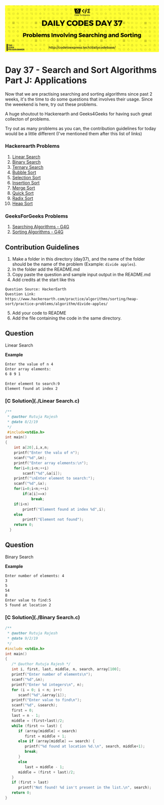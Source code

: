 ![cover](./cover.png)

# Day 37 - Search and Sort Algorithms Part J: Applications

Now that we are practising searching and sorting algorithms since past 2 weeks, it's the time to do some questions that involves their usage. Since the weeekend is here, try out these problems.

A huge shoutout to Hackerearth and Geeks4Geeks for having such great collecton of problems. 

Try out as many problems as you can, the contribution guidelines for today would be a little different (I've mentioned them after this list of links)

### Hackerearth Problems

1. [Linear Search](https://www.hackerearth.com/practice/algorithms/searching/linear-search/practice-problems/)
2. [Binary Search](https://www.hackerearth.com/practice/algorithms/searching/binary-search/practice-problems/)
3. [Ternary Search](https://www.hackerearth.com/practice/algorithms/searching/ternary-search/practice-problems/)
4. [Bubble Sort](https://www.hackerearth.com/practice/algorithms/sorting/bubble-sort/practice-problems/)
5. [Selection Sort](https://www.hackerearth.com/practice/algorithms/sorting/selection-sort/practice-problems/)
6. [Insertion Sort](https://www.hackerearth.com/practice/algorithms/sorting/insertion-sort/practice-problems/)
7. [Merge Sort](https://www.hackerearth.com/practice/algorithms/sorting/merge-sort/practice-problems/)
8. [Quick Sort](https://www.hackerearth.com/practice/algorithms/sorting/quick-sort/practice-problems/)
9. [Radix Sort](https://www.hackerearth.com/practice/algorithms/sorting/radix-sort/practice-problems/)
10. [Heap Sort](https://www.hackerearth.com/practice/algorithms/sorting/heap-sort/practice-problems/)

### GeeksForGeeks Problems

1. [Searching Algorithms - G4G](https://www.geeksforgeeks.org/searching-algorithms/)
2. [Sorting Algorithms - G4G](https://www.geeksforgeeks.org/sorting-algorithms/)

## Contribution Guidelines

1. Make a folder in this directory (day37), and the name of the folder should be the name of the problem (Example: ```divide apples```).
2. In the folder add the README.md 
3. Copy paste the question and sample input output in the README.md
4. Add credits at the start like this

```
Question Source: HackerEarth
Question Link: https://www.hackerearth.com/practice/algorithms/sorting/heap-sort/practice-problems/algorithm/divide-apples/
```

5. Add your code to README
6. Add the file containing the code in the same directory.

## Question

Linear Search

**Example**
```
Enter the value of n 4
Enter array elements:
6 8 9 1

Enter element to search:9
Element found at index 2
```

### [C Solution](./Linear Search.c)

```c
/**
 * @author Rutuja Rajesh
 * @date 8/2/19
 */
 #include<stdio.h>
int main()
{
	int a[20],i,x,n;
	printf("Enter the valu of n");
	scanf("%d",&n);
	printf("Enter array elements:\n");
	for(i=0;i<n;++i)
		scanf("%d",&a[i]);
	printf("\nEnter element to search:");
	scanf("%d",&x);
	for(i=0;i<n;++i)
		if(a[i]==x)
			break;	
	if(i<n)
		printf("Element found at index %d",i);
	else
		printf("Element not found");
	return 0;
  }
```
## Question

Binary Search

**Example**
```
Enter number of elements: 4
3
5
54
8
Enter value to find:5
5 found at location 2
```

### [C Solution](./Binary Search.c)
```c
/**
 * @author Rutuja Rajesh
 * @date 9/2/19
 */
#include <stdio.h>
int main()
{
   /* @author Rutuja Rajesh */
   int i, first, last, middle, n, search, array[100];
   printf("Enter number of elements\n");
   scanf("%d",&n);
   printf("Enter %d integers\n", n); 
   for (i = 0; i < n; i++)
      scanf("%d",&array[i]);
   printf("Enter value to find\n");
   scanf("%d", &search); 
   first = 0;
   last = n - 1;
   middle = (first+last)/2;
   while (first <= last) {
      if (array[middle] < search)
         first = middle + 1;    
      else if (array[middle] == search) {
         printf("%d found at location %d.\n", search, middle+1);
         break;
      }
      else
         last = middle - 1; 
      middle = (first + last)/2;
   }
   if (first > last)
      printf("Not found! %d isn't present in the list.\n", search); 
   return 0;  
}
```
